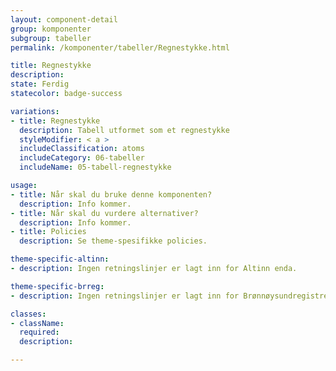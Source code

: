 ```yaml
---
layout: component-detail
group: komponenter
subgroup: tabeller
permalink: /komponenter/tabeller/Regnestykke.html

title: Regnestykke
description:
state: Ferdig
statecolor: badge-success

variations:
- title: Regnestykke
  description: Tabell utformet som et regnestykke
  styleModifier: < a >
  includeClassification: atoms
  includeCategory: 06-tabeller
  includeName: 05-tabell-regnestykke

usage:
- title: Når skal du bruke denne komponenten?
  description: Info kommer.
- title: Når skal du vurdere alternativer?
  description: Info kommer.
- title: Policies
  description: Se theme-spesifikke policies.

theme-specific-altinn:
- description: Ingen retningslinjer er lagt inn for Altinn enda.

theme-specific-brreg:
- description: Ingen retningslinjer er lagt inn for Brønnøysundregistrene enda.

classes:
- className:
  required:
  description:

---
```

